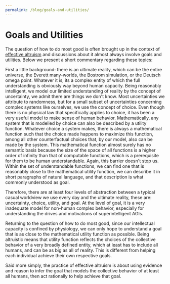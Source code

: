 ```yaml
---
permalink: /blog/goals-and-utilities/
---
```

# Goals and Utilities

The question of how to do most good is often brought up in the context of [effective altruism](http://realai.org/safety/effective-altruism/) and discussions about it almost always involve goals and utilities. Below we present a short commentary regarding these topics:

First a little background: there is an ultimate reality, which can be the entire universe, the Everett many-worlds, the Bostrom simulation, or the Deutsch omega point. Whatever it is, its a complex entity of which the full understanding is obviously way beyond human capacity. Being reasonably intelligent, we model our limited understanding of reality by the concept of uncertainty, we admit there are things we don't know. Most uncertainties we attribute to randomness, but for a small subset of uncertainties concerning complex systems like ourselves, we use the concept of choice. Even though there is no physical law that specifically applies to choice, it has been a very useful model to make sense of human behavior. Mathematically, any system that is modelled by choice can also be described by a utility function. Whatever choice a system makes, there is always a mathematical function such that the choice made happens to maximize this function, among all other counterfactual choices that, by our model, also can be made by the system. This mathematical function almost surely has no semantic basis because the size of the space of all functions is a higher order of infinity than that of computable functions, which is a prerequisite for them to be human understandable. Again, this barrier doesn't stop us. Within the set of understandable functions, we can find one that is reasonably close to the mathematical utility function, we can describe it in short paragraphs of natural language, and that description is what commonly understood as goal.

Therefore, there are at least four levels of abstraction between a typical casual worldview we use every day and the ultimate reality, these are: uncertainty, choice, utility, and goal. At the level of goal, it is a very inadequate model for non-human complex behavior, especially for understanding the drives and motivations of superintelligent AGIs.

Returning to the question of how to do most good, since our intellectual capacity is confined by physiology, we can only hope to understand a goal that is as close to the mathematical utility function as possible. Being altruistic means that utility function reflects the choices of the collective behavior of a very broadly defined entity, which at least has to include all humans, and can be as big as all of reality. This is different from helping each individual achieve their own respective goals.

Said more simply, the practice of effective altruism is about using evidence and reason to infer the goal that models the collective behavior of at least all humans, then act rationally to help achieve that goal.

